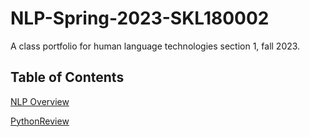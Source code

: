 # NLP-Spring-2023-SKL180002
A class portfolio for human language technologies section 1, fall 2023.

## **Table of Contents**
[NLP Overview](OverView.pdf)

[PythonReview](NLP-Spring-2023-SKL180002/HW1SKL180002/Homework1HLT.pdf)
